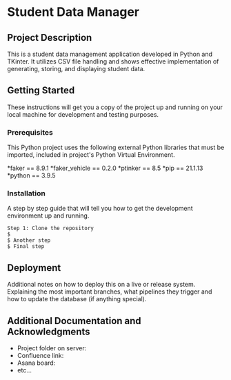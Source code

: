 # Student Data Manager

## Project Description

This is a  student data management application developed in Python and TKinter. It utilizes CSV file handling and shows effective implementation of generating, storing, and displaying student data.

## Getting Started

These instructions will get you a copy of the project up and running on your local machine for development and testing purposes.

### Prerequisites

This Python project uses the following external Python libraries that must be imported, included in project's Python Virtual Environment.

*faker == 8.9.1
*faker_vehicle == 0.2.0
*ptinker == 8.5
*pip == 21.1.13
*python == 3.9.5

### Installation

A step by step guide that will tell you how to get the development environment up and running.

```
Step 1: Clone the repository
$
$ Another step
$ Final step
```

## Deployment

Additional notes on how to deploy this on a live or release system. Explaining the most important branches, what pipelines they trigger and how to update the database (if anything special).

## Additional Documentation and Acknowledgments

* Project folder on server:
* Confluence link:
* Asana board:
* etc...
